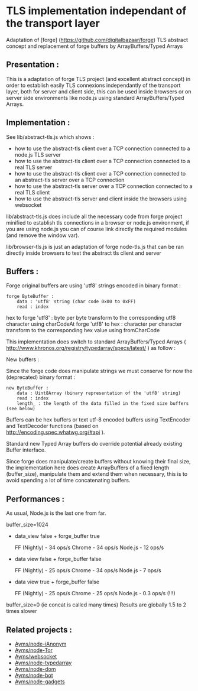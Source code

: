 TLS implementation independant of the transport layer
===

Adaptation of [forge] (https://github.com/digitalbazaar/forge) TLS abstract concept and replacement of forge buffers by ArrayBuffers/Typed Arrays

## Presentation :

This is a adaptation of forge TLS project (and excellent abstract concept) in order to establish easily TLS connexions independantly of the transport layer, both for server and client side, this can be used inside browsers or on server side environments like node.js using standard ArrayBuffers/Typed Arrays.

## Implementation :

See lib/abstract-tls.js which shows :

* how to use the abstract-tls client over a TCP connection connected to a node.js TLS server
* how to use the abstract-tls client over a TCP connection connected to a real TLS server
* how to use the abstract-tls client over a TCP connection connected to an abstract-tls server over a TCP connection
* how to use the abstract-tls server over a TCP connection connected to a real TLS client
* how to use the abstract-tls server and client inside the browsers using websocket

lib/abstract-tls.js does include all the necessary code from forge project minified to establish tls connections in a browser or node.js environment, if you are using node.js you can of course link directly the required modules (and remove the window var).

lib/browser-tls.js is just an adaptation of forge node-tls.js that can be ran directly inside browsers to test the abstract tls client and server

## Buffers :

Forge original buffers are using 'utf8' strings encoded in binary format :

	forge ByteBuffer :
		data : 'utf8' string (char code 0x00 to 0xFF)
		read : index

hex to forge 'utf8' : byte per byte transform to the corresponding utf8 character using charCodeAt
forge 'utf8' to hex : character per character transform to the corresponding hex value using fromCharCode

This implementation does switch to standard ArrayBuffers/Typed Arrays ( http://www.khronos.org/registry/typedarray/specs/latest/ ) as follow :

New buffers :

Since the forge code does manipulate strings we must conserve for now the (deprecated) binary format :

	new ByteBuffer :
		data : Uint8Array (binary representation of the 'utf8' string)
		read : index
		length_ : the length of the data filled in the fixed size buffers (see below)

Buffers can be hex buffers or text utf-8 encoded buffers using TextEncoder and TextDecoder functions (based on http://encoding.spec.whatwg.org/#api ).

Standard new Typed Array buffers do override potential already existing Buffer interface.

Since forge does manipulate/create buffers without knowing their final size, the implementation here does create ArrayBuffers of a fixed length (buffer_size), manipulate them and extend them when necessary, this is to avoid spending a lot of time concatenating buffers.

## Performances :

As usual, Node.js is the last one from far.

buffer_size=1024
		
* data_view false + forge_buffer true
	
	FF (Nightly) - 34 ops/s
	Chrome - 34 ops/s
	Node.js - 12 ops/s

* data view false + forge_buffer false
	
	FF (Nightly) - 25 ops/s
	Chrome - 34 ops/s
	Node.js - 7 ops/s

* data view true + forge_buffer false
	
	FF (Nightly) - 25 ops/s
	Chrome - 25 ops/s
	Node.js - 0.3 ops/s (!!!)

buffer_size=0 (ie concat is called many times)
	Results are globally 1.5 to 2 times slower

## Related projects :

* [Ayms/node-iAnonym](https://github.com/Ayms/iAnonym)
* [Ayms/node-Tor](https://github.com/Ayms/node-Tor)
* [Ayms/websocket](https://github.com/Ayms/websocket)
* [Ayms/node-typedarray](https://github.com/Ayms/node-typedarray)
* [Ayms/node-dom](https://github.com/Ayms/node-dom)
* [Ayms/node-bot](https://github.com/Ayms/node-bot)
* [Ayms/node-gadgets](https://github.com/Ayms/node-gadgets)
